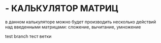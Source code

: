 # - КАЛЬКУЛЯТОР МАТРИЦ
в данном калькуляторе можно будет производить несколько действий над введенными матрицами: сложение, вычитание, умножение

test branch тест ветки
